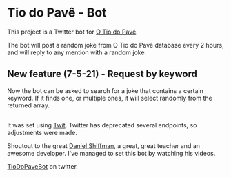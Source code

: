 # Tio do Pavê - Bot

This project is a Twitter bot for [O Tio do Pavê](https://github.com/thebigfundamentals/Tio-do-Pave).

The bot will post a random joke from O Tio do Pavê database every 2 hours, and will reply to any mention with a random joke.

## New feature (7-5-21) - Request by keyword

Now the bot can be asked to search for a joke that contains a certain keyword. If it finds one, or multiple ones, it will select randomly from the returned array.

##


It was set using [Twit](https://github.com/ttezel/twit). Twitter has deprecated several endpoints, so adjustments were made.

Shoutout to the great [Daniel Shiffman](https://github.com/shiffman), a great, great teacher and an awesome developer. I've managed to set this bot by watching his videos.

[TioDoPaveBot](https://twitter.com/TioDoPaveBot) on twitter.
